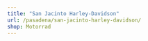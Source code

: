 ```yaml
---
title: "San Jacinto Harley-Davidson"
url: /pasadena/san-jacinto-harley-davidson/
shop: Motorrad
---
```

